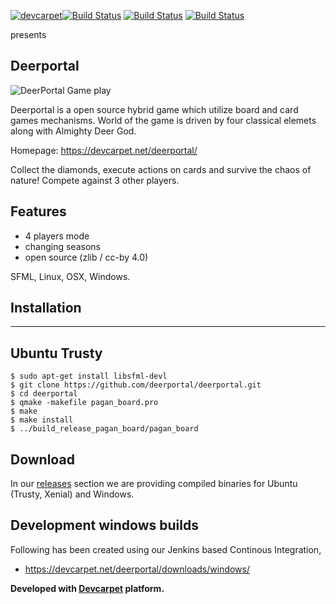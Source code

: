 [![devcarpet](https://devcarpet.net/images/dc_black.png)](https://devcarpet.net)[![Build Status](https://travis-ci.org/deerportal/deerportal.svg?branch=master)](https://travis-ci.org/deerportal/deerportal) [![Build Status](https://semaphoreci.com/api/v1/bluszcz/deerportal/branches/master/badge.svg)](https://semaphoreci.com/bluszcz/deerportal) [![Build Status](https://snap-ci.com/deerportal/deerportal/branch/master/build_image)](https://snap-ci.com/deerportal/deerportal/branch/master)

presents

Deerportal
-----------

![DeerPortal Game play](https://bluszcz.net/projects/games/deerportal/selection_754.png/@@images/image.png)

Deerportal is a open source hybrid game which utilize  board and card games mechanisms. World of the game is driven by four classical elemets along with Almighty Deer God.

Homepage: https://devcarpet.net/deerportal/

Collect the diamonds, execute actions on cards and survive the chaos of nature! Compete against 3 other players.

Features
--------

* 4 players mode
* changing seasons
* open source (zlib / cc-by 4.0)

SFML, Linux, OSX, Windows.

Installation
------------
------------

Ubuntu Trusty
-------------

```
$ sudo apt-get install libsfml-devl
$ git clone https://github.com/deerportal/deerportal.git
$ cd deerportal
$ qmake -makefile pagan_board.pro
$ make
$ make install
$ ../build_release_pagan_board/pagan_board
```

Download
--------

In our [releases](https://github.com/deerportal/deerportal/releases) section we are providing compiled binaries for Ubuntu (Trusty, Xenial) and Windows.

Development windows builds
--------------------------

Following has been created using our Jenkins based Continous Integration,

* https://devcarpet.net/deerportal/downloads/windows/

**Developed with [Devcarpet](https://devcarpet.net) platform.**

